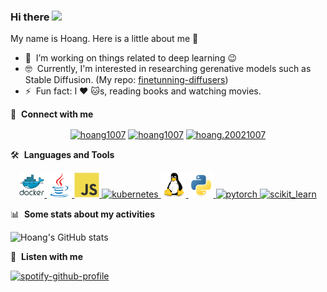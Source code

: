 ### Hi there <a href="https://github.com/hoang1007/"><img src="https://media.giphy.com/media/hvRJCLFzcasrR4ia7z/giphy.gif" width="5%"></a>
My name is Hoang. Here is a little about me 🥰
- 🔭 &nbsp;I’m working on things related to deep learning 😉
- 🤓 &nbsp;Currently, I'm interested in researching gerenative models such as Stable Diffusion. (My repo: [finetunning-diffusers](https://github.com/hoang1007/finetuning-diffusers.git))
- ⚡ &nbsp;Fun fact: I ❤️ 🐱s, reading books and watching movies.

🔗 &nbsp;**Connect with me**
<p align="center">
<a href="https://linkedin.com/in/hoang1007" target="blank"><img align="center" src="https://raw.githubusercontent.com/rahuldkjain/github-profile-readme-generator/master/src/images/icons/Social/linked-in-alt.svg" alt="hoang1007" height="30" width="40" /></a>
<a href="https://fb.com/hoang1007" target="blank"><img align="center" src="https://raw.githubusercontent.com/rahuldkjain/github-profile-readme-generator/master/src/images/icons/Social/facebook.svg" alt="hoang1007" height="30" width="40" /></a>
<a href="https://instagram.com/hoang.20021007" target="blank"><img align="center" src="https://raw.githubusercontent.com/rahuldkjain/github-profile-readme-generator/master/src/images/icons/Social/instagram.svg" alt="hoang.20021007" height="30" width="40" /></a>
</p>

🛠️ &nbsp;**Languages and Tools**
<p align="center"> 
<a href="https://www.docker.com/" target="_blank" rel="noreferrer"> <img src="https://raw.githubusercontent.com/devicons/devicon/master/icons/docker/docker-original-wordmark.svg" alt="docker" width="40" height="40"/> </a>
<a href="https://www.java.com" target="_blank" rel="noreferrer"> <img src="https://raw.githubusercontent.com/devicons/devicon/master/icons/java/java-original.svg" alt="java" width="40" height="40"/> </a>
<a href="https://developer.mozilla.org/en-US/docs/Web/JavaScript" target="_blank" rel="noreferrer"> <img src="https://raw.githubusercontent.com/devicons/devicon/master/icons/javascript/javascript-original.svg" alt="javascript" width="40" height="40"/> </a>
<a href="https://kubernetes.io" target="_blank" rel="noreferrer"> <img src="https://www.vectorlogo.zone/logos/kubernetes/kubernetes-icon.svg" alt="kubernetes" width="40" height="40"/> </a>
<a href="https://www.linux.org/" target="_blank" rel="noreferrer"> <img src="https://raw.githubusercontent.com/devicons/devicon/master/icons/linux/linux-original.svg" alt="linux" width="40" height="40"/> </a>
<a href="https://www.python.org" target="_blank" rel="noreferrer"> <img src="https://raw.githubusercontent.com/devicons/devicon/master/icons/python/python-original.svg" alt="python" width="40" height="40"/> </a>
<a href="https://pytorch.org/" target="_blank" rel="noreferrer"> <img src="https://www.vectorlogo.zone/logos/pytorch/pytorch-icon.svg" alt="pytorch" width="40" height="40"/> </a>
<a href="https://scikit-learn.org/" target="_blank" rel="noreferrer"> <img src="https://upload.wikimedia.org/wikipedia/commons/0/05/Scikit_learn_logo_small.svg" alt="scikit_learn" width="40" height="40"/> </a>
</p>

📊 &nbsp;**Some stats about my activities**

![Hoang's GitHub stats](https://github-readme-stats.vercel.app/api?username=hoang1007&show_icons=true&rank_icon=github&theme=transparent)

🎼 &nbsp;**Listen with me**

[![spotify-github-profile](https://spotify-github-profile.vercel.app/api/view?uid=fua9npw92r41ztedbs9wyio8a&cover_image=true&theme=default&show_offline=false&background_color=121212&interchange=false&bar_color=53b14f&bar_color_cover=false)](https://spotify-github-profile.vercel.app/api/view?uid=fua9npw92r41ztedbs9wyio8a&redirect=true)
